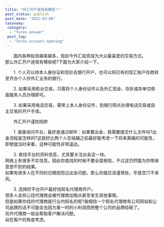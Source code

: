 ```yaml
---
title: "外汇开户途径有哪些？"
post_status: publish
post_date: "2022-03-08"
taxonomy:
 category: 
  - "forex-answer"
 post_tag: 
  - "forex-account-opening"
---
```


       国内各种投资越来越多，现如今外汇投资成为大众最喜爱的交易方式。  
那么外汇开户途径有哪些呢?下面为大家介绍一下。  

       1. 个人可以持本人身份证和现钞去银行开户，也可以将已有的现汇帐户存款转至开办个人炒外汇业务的银行。  

       2. 如果采用柜台交易，只需将个人身份证件以及外汇现金、存折或存单交柜面服务人员办理即可。  

       3. 如果采用电话交易，需带上本人身份证件，到银行网点办理电话交易或自主交易的开户手续。  

       外汇开户谨防陷阱

       1. 直接询问平台，最好是通过邮件：如果要出金，我需要提交什么文件吗?出金流程是怎样的?这就好比两个人在结婚之前最好能考虑一下将来离婚的可能性，即使就当时来看，这种可能性非常遥远。  

       2. 查找平台的资料信息，尤其要关注出金这一块。  
网络上有很多不实信息，因此你查找的时候不要全盘相信，不过这仍然能为你带来意想不到的结果。  
如果有很多人在不同的日期抱怨过出金问题，那么你就应该谨慎些，毕竟空穴不来风。  

       3. 选择好平台开户最好找知名代理商开户。  
很多人会担心找代理商会被代理商加暗点甚至发生其他事情。  
但是如果你找的代理商是行业内知名的呢?我相信一个知名代理商有公司网站和公司品牌的话不可能会去因为某一时的小利润而把整个公司的品牌给砸了。  
另外代理商一般会帮助客户解决问题。  
站在客户的角度考虑。
